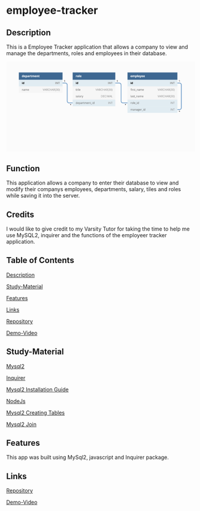 # employee-tracker

## Description
This is a Employee Tracker application that allows a company to view and manage the departments, roles and employees in their database.

![](assets/12-sql-homework-demo-01.png)

## Function

This application allows a company to enter their database to view and modify their companys employees, departments, salary, tiles and roles while saving it into the server.

## Credits

I would like to give credit to my Varsity Tutor for taking the time to help me use MySQL2, inquirer and the functions of the employeer tracker application.

## Table of Contents

[Description](#description)

[Study-Material](#Study-Material)

[Features](#features)

[Links](#links)

[Repository](https://github.com/jmoniz155/employee-tracker)

[Demo-Video]()


## Study-Material

[Mysql2](https://www.npmjs.com/package/mysql2)

[Inquirer](https://www.npmjs.com/package/inquirer)

[Mysql2 Installation Guide](https://coding-boot-camp.github.io/full-stack/mysql/mysql-installation-guide)

[NodeJs](https://www.google.com/search?q=mysql+-u+root+-p&rlz=1C1ASVC_enUS967US967&sxsrf=AOaemvLrTJT2CHxL-_KJLeViMlGfn1MKLw%3A1635299497241&ei=qbB4YdyYDr-q0PEPmqK-yAU&oq=mysql+)

[Mysql2 Creating Tables](https://dev.mysql.com/doc/refman/8.0/en/creating-tables.html)

[Mysql2 Join](https://dev.mysql.com/doc/refman/8.0/en/join.html)


## Features

This app was built using MySql2, javascript and Inquirer package.

## Links

[Repository](https://github.com/jmoniz155/employee-tracker)

[Demo-Video]()





